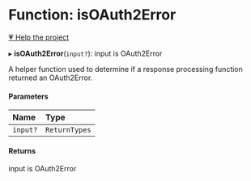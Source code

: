 # Function: isOAuth2Error

[💗 Help the project](https://github.com/sponsors/panva)

▸ **isOAuth2Error**(`input?`): input is OAuth2Error

A helper function used to determine if a response processing function returned an OAuth2Error.

#### Parameters

| Name | Type |
| :------ | :------ |
| `input?` | `ReturnTypes` |

#### Returns

input is OAuth2Error
